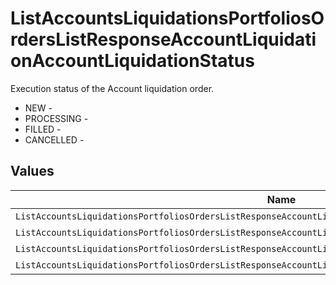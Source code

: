 # ListAccountsLiquidationsPortfoliosOrdersListResponseAccountLiquidationAccountLiquidationStatus

Execution status of the Account liquidation order.
* NEW - 
* PROCESSING - 
* FILLED - 
* CANCELLED - 


## Values

| Name                                                                                                       | Value                                                                                                      |
| ---------------------------------------------------------------------------------------------------------- | ---------------------------------------------------------------------------------------------------------- |
| `ListAccountsLiquidationsPortfoliosOrdersListResponseAccountLiquidationAccountLiquidationStatusNew`        | NEW                                                                                                        |
| `ListAccountsLiquidationsPortfoliosOrdersListResponseAccountLiquidationAccountLiquidationStatusProcessing` | PROCESSING                                                                                                 |
| `ListAccountsLiquidationsPortfoliosOrdersListResponseAccountLiquidationAccountLiquidationStatusFilled`     | FILLED                                                                                                     |
| `ListAccountsLiquidationsPortfoliosOrdersListResponseAccountLiquidationAccountLiquidationStatusCancelled`  | CANCELLED                                                                                                  |